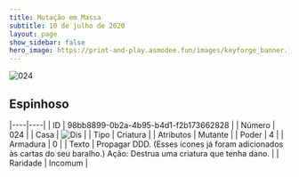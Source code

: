 ```yaml
---
title: Mutação em Massa
subtitle: 10 de julho de 2020
layout: page
show_sidebar: false
hero_image: https://print-and-play.asmodee.fun/images/keyforge_banner.jpg
---
```


![024](https://cdn.keyforgegame.com/media/card_front/pt/479_024_P78JC3MGR97W_pt.png)

## Espinhoso

|----|----|
| ID | 98bb8899-0b2a-4b95-b4d1-f2b173662828 |
| Número | 024 |
| Casa | ![Dis](https://archonarcana.com/images/thumb/e/e8/Dis.png/22px-Dis.png "Dis") |
| Tipo | Criatura |
| Atributos | Mutante |
| Poder | 4 |
| Armadura | 0 |
| Texto | Propagar DDD. (Esses ícones já foram adicionados às cartas do seu baralho.)  Ação: Destrua uma criatura que tenha dano. |
| Raridade | Incomum |
